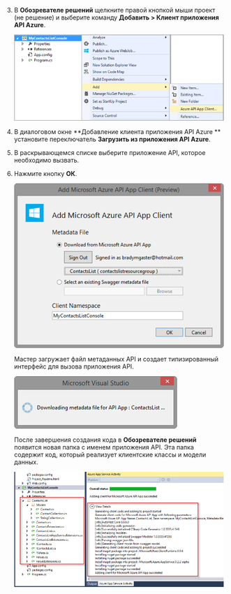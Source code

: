 3. В **Обозревателе решений** щелкните правой кнопкой мыши проект (не решение) и выберите команду **Добавить > Клиент приложения API Azure**. 

	![](./media/app-service-api-dotnet-add-generated-client/03-add-azure-api-client-v3.png)
	
3. В диалоговом окне **Добавление клиента приложения API Azure ** установите переключатель **Загрузить из приложения API Azure**.

5. В раскрывающемся списке выберите приложение API, которое необходимо вызвать.

7. Нажмите кнопку **ОК**.

	![Экран создания](./media/app-service-api-dotnet-add-generated-client/04-select-the-api-v3.png)

	Мастер загружает файл метаданных API и создает типизированный интерфейс для вызова приложения API.

	![Процесс создания](./media/app-service-api-dotnet-add-generated-client/05-metadata-downloading-v3.png)

	После завершения создания кода в **Обозревателе решений** появится новая папка с именем приложения API. Эта папка содержит код, который реализует клиентские классы и модели данных.

	![Создание завершено](./media/app-service-api-dotnet-add-generated-client/06-code-gen-output-v3.png)

<!---HONumber=July15_HO4-->
